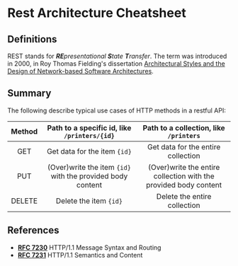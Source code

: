 # Rest Architecture Cheatsheet

## Definitions

REST stands for _**RE**presentational **S**tate **T**ransfer_. The term was introduced in 2000, in Roy Thomas Fielding's dissertation [Architectural Styles and the Design of Network-based Software Architectures](http://www.ics.uci.edu/~fielding/pubs/dissertation/top.htm).

## Summary

The following describe typical use cases of HTTP methods in a restful API:

| Method | Path to a specific id, like `/printers/{id}` | Path to a collection, like `/printers` |
| :---------: | :------------------------------: | :-----------------------------: |
| GET | Get data for the item `{id}` | Get data for the entire collection |
| PUT | (Over)write the item `{id}` with the provided body content | (Over)write the entire collection with the provided body content |
| DELETE | Delete the item `{id}` | Delete the entire collection |


## References

- **[RFC 7230](https://tools.ietf.org/html/rfc7230)** HTTP/1.1 Message Syntax and Routing
- **[RFC 7231](https://tools.ietf.org/html/rfc7231)** HTTP/1.1 Semantics and Content
